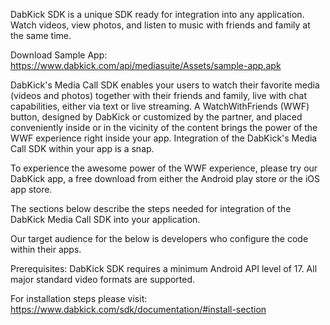 DabKick SDK is a unique SDK ready for integration into any application. Watch videos, view photos, and listen to music with friends and family at the same time.

Download Sample App:
https://www.dabkick.com/api/mediasuite/Assets/sample-app.apk

DabKick's Media Call SDK enables your users to watch their favorite media (videos and photos) together with their friends and family, live with chat capabilities, either via text or live streaming. A WatchWithFriends (WWF) button, designed by DabKick or customized by the partner, and placed conveniently inside or in the vicinity of the content brings the power of the WWF experience right inside your app. Integration of the DabKick's Media Call SDK within your app is a snap.

To experience the awesome power of the WWF experience, please try our DabKick app, a free download from either the Android play store or the iOS app store.

The sections below describe the steps needed for integration of the DabKick Media Call SDK into your application.

Our target audience for the below is developers who configure the code within their apps.

Prerequisites:
DabKick SDK requires a minimum Android API level of 17.
All major standard video formats are supported.

For installation steps please visit:
https://www.dabkick.com/sdk/documentation/#install-section
